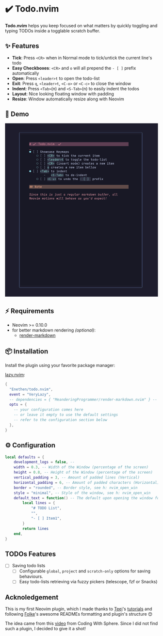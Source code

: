 # ✔️  Todo.nvim

**Todo.nvim** helps you keep focused on what matters by quickly toggling and typing TODOs inside a togglable scratch buffer.

## ✨ Features

- **Tick**: Press `<CR>` when in Normal mode to tick/untick the current line's todo
- **Easy Checkboxes**: `<CR>` and `o` will all prepend the `- [ ]` prefix automatically
- **Open**: Press `<leader>t` to open the todo-list
- **Exit**: Press `q`, `<leader>t`, `<C-o>` or `<C-c>` to close the window
- **Indent**: Press `<Tab>`(n) and `<S-Tab>`(n) to easily indent the todos
- **Layout**: Nice looking floating window with padding
- **Resize**: Window automatically resize along with Neovim

## 🎥 Demo

![Todo.nvim demo](media/todo.nvim-demo.gif)

## ⚡️ Requirements

- Neovim >= 0.10.0
- for better markdown rendering _(optional)_:
  - [render-markdown](https://github.com/MeanderingProgrammer/render-markdown.nvim)

## 📦 Installation

Install the plugin using your favorite package manager:

[lazy.nvim](https://github.com/folke/lazy.nvim):

```lua
{
  "Enethen/todo.nvim",
  event = "VeryLazy",
  -- dependencies = { "MeanderingProgrammer/render-markdown.nvim" } -- For better markdown rendering
  opts = {
    -- your configuration comes here
    -- or leave it empty to use the default settings
    -- refer to the configuration section below
  },
}
```

## ⚙️ Configuration

```lua
local defaults = {
    development_logs = false, -- 
    width = 0.3, -- Width of the Window (percentage of the screen)
    height = 0.8, -- Height of the Window (percentage of the screen)
    vertical_padding = 3, -- Amount of padded lines (Vertical)
    horizontal_padding = 6, -- Amount of padded characters (Horizontal)
    border = "rounded", -- Border style, see h: nvim_open_win
    style = "minimal", -- Style of the window, see h: nvim_open_win
    default_text = function() -- The default upon opening the window for the first time
        local lines = {
            "# TODO List",
            "",
            "- [ ] Item1",
        }
        return lines
    end,
}
```

## TODOs Features

- [ ] Saving todo lists
  - [ ] Configurable `global`, `project` and `scratch-only` options for saving behaviours.
  - [ ] Easy todo-lists retrieving via fuzzy pickers (telescope, fzf or Snacks)

## Acknoledgement

This is my first Neovim plugin, which I made thanks to [Teej](https://www.youtube.com/@teej_dv)'s [tutorials](https://www.youtube.com/watch?v=VGid4aN25iI&list=PLep05UYkc6wTyBe7kPjQFWVXTlhKeQejM&index=19) and following [Folke](https://github.com/folke)'s awesome READMEs formatting and plugin's structure 😊

The idea came from this [video](https://www.youtube.com/watch?v=LaIa1tQFOSY) from Coding With Sphere.
Since I did not find such a plugin, I decided to give it a shot!
